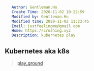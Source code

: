 ```yaml
   Author: Gentleman.Hu
   Create Time: 2020-11-02 10:22:59
   Modified by: Gentleman.Hu
   Modified time: 2020-11-02 11:23:45
   Email: justfeelingme@gmail.com
   Home: https://crushing.xyz
   Description: kubernetes play
 ```

## Kubernetes aka k8s

> [play_ground](https://www.katacoda.com/courses/kubernetes/playground)

